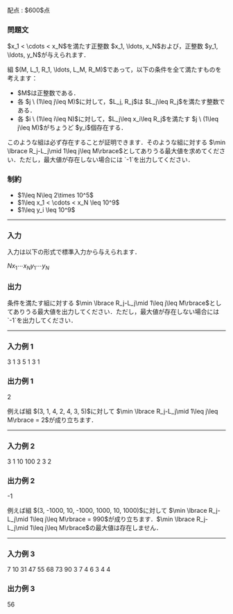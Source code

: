 
<div>

<span>

<span>

<p>
配点 : $600$点
</p>

<div>

<section>

### **問題文**

<p>
$x_1 < \cdots < x_N$を満たす正整数 $x_1, \ldots, x_N$および，正整数 $y_1, \ldots, y_N$が与えられます．
</p>

<p>
組 $(M, L_1, R_1, \ldots, L_M, R_M)$であって，以下の条件を全て満たすものを考えます：
</p>

<ul>

<li>
$M$は正整数である．
</li>

<li>
各 $j \ (1\leq j\leq M)$に対して，$L_j, R_j$は $L_j\leq R_j$を満たす整数である．
</li>

<li>
各 $i \ (1\leq i\leq N)$に対して，$L_j\leq x_i\leq R_j$を満たす $j \ (1\leq j\leq M)$がちょうど $y_i$個存在する．
</li>

</ul>

<p>
このような組は必ず存在することが証明できます．そのような組に対する $\min \lbrace R_j-L_j\mid 1\leq j\leq M\rbrace$としてありうる最大値を求めてください．ただし，最大値が存在しない場合には `-1`を出力してください．
</p>

</section>

</div>

<div>

<section>

### **制約**

<ul>

<li>
$1\leq N\leq 2\times 10^5$
</li>

<li>
$1\leq x_1 < \cdots < x_N \leq 10^9$
</li>

<li>
$1\leq y_i \leq 10^9$
</li>

</ul>

</section>

</div>

---

<div>

<div>

<section>

### **入力**

<p>
入力は以下の形式で標準入力から与えられます．
</p>

<div>

$N$$x_1$$\cdots$$x_N$$y_1$$\cdots$$y_N$
</div>

</section>

</div>

<div>

<section>

### **出力**

<p>
条件を満たす組に対する $\min \lbrace R_j-L_j\mid 1\leq j\leq M\rbrace$としてありうる最大値を出力してください．ただし，最大値が存在しない場合には `-1`を出力してください．
</p>

</section>

</div>

</div>

---

<div>

<section>

### **入力例 1**

<div>

3
1 3 5
1 3 1

</div>

</section>

</div>

<div>

<section>

### **出力例 1**

<div>

2

</div>

<p>
例えば組 $(3, 1, 4, 2, 4, 3, 5)$に対して $\min \lbrace R_j-L_j\mid 1\leq j\leq M\rbrace = 2$が成り立ちます．
</p>

</section>

</div>

---

<div>

<section>

### **入力例 2**

<div>

3
1 10 100
2 3 2

</div>

</section>

</div>

<div>

<section>

### **出力例 2**

<div>

-1

</div>

<p>
例えば組 $(3, -1000, 10, -1000, 1000, 10, 1000)$に対して $\min \lbrace R_j-L_j\mid 1\leq j\leq M\rbrace = 990$が成り立ちます．$\min \lbrace R_j-L_j\mid 1\leq j\leq M\rbrace$の最大値は存在しません．
</p>

</section>

</div>

---

<div>

<section>

### **入力例 3**

<div>

7
10 31 47 55 68 73 90
3 7 4 6 3 4 4

</div>

</section>

</div>

<div>

<section>

### **出力例 3**

<div>

56

</div>

</section>

</div>

</span>

</span>

</div>
